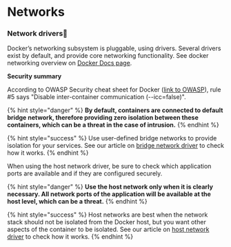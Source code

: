 # Networks

### Network drivers🔗 <a id="network-drivers"></a>

Docker’s networking subsystem is pluggable, using drivers. Several drivers exist by default, and provide core networking functionality. See docker networking overview on [Docker Docs page](https://docs.docker.com/network/). 

**Security summary** 

According to OWASP Security cheat sheet for Docker \([link to OWASP](https://cheatsheetseries.owasp.org/cheatsheets/Docker_Security_Cheat_Sheet.html)\), rule \#5 says "Disable inter-container communication \(--icc=false\)". 

{% hint style="danger" %}
**By default, containers are connected to default bridge network, therefore providing zero isolation between these containers, which can be a threat in the case of intrusion.** 
{% endhint %}

{% hint style="success" %}
Use user-defined bridge networks to provide isolation for your services. See our article on [bridge network driver](bridge-network-driver/) to check how it works. 
{% endhint %}

When using the host network driver, be sure to check which application ports are available and if they are configured securely. 

{% hint style="danger" %}
**Use the host network only when it is clearly necessary. All network ports of the application will be available at the host level, which can be a threat.**
{% endhint %}

{% hint style="success" %}
Host networks are best when the network stack should not be isolated from the Docker host, but you want other aspects of the container to be isolated. See our article on [host network driver](host-network-driver/) to check how it works. 
{% endhint %}

